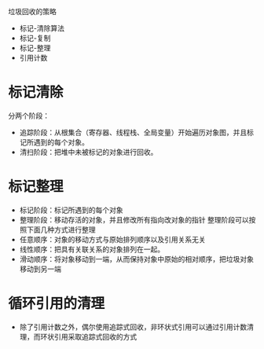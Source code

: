 垃圾回收的策略

- 标记-清除算法
- 标记-复制
- 标记-整理
- 引用计数


# 标记清除

分两个阶段：
- 追踪阶段：从根集合（寄存器、线程栈、全局变量）开始遍历对象图，并且标记所遇到的每个对象。
- 清扫阶段：把堆中未被标记的对象进行回收。

# 标记整理
- 标记阶段：标记所遇到的每个对象
- 整理阶段：移动存活的对象，并且修改所有指向改对象的指针
  整理阶段可以按照下面几种方式进行整理
 -  任意顺序：对象的移动方式与原始排列顺序以及引用关系无关
 -  线性顺序：把具有关联关系的对象排列在一起。
 -  滑动顺序：将对象移动到一端，从而保持对象中原始的相对顺序，把垃圾对象移动到另一端

# 循环引用的清理

- 除了引用计数之外，偶尔使用追踪式回收，非环状式引用可以通过引用计数清理，而环状引用采取追踪式回收的方式